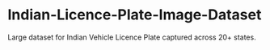 # Indian-Licence-Plate-Image-Dataset
Large dataset for Indian Vehicle Licence Plate captured across 20+ states.
